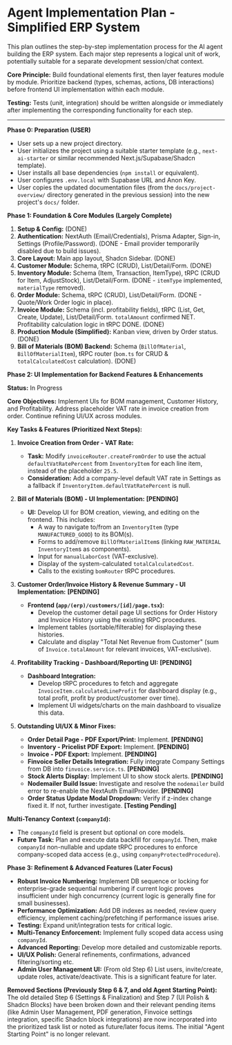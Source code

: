 # Agent Implementation Plan - Simplified ERP System

This plan outlines the step-by-step implementation process for the AI agent building the ERP system. Each major step represents a logical unit of work, potentially suitable for a separate development session/chat context.

**Core Principle:** Build foundational elements first, then layer features module by module. Prioritize backend (types, schemas, actions, DB interactions) before frontend UI implementation within each module.

**Testing:** Tests (unit, integration) should be written alongside or immediately after implementing the corresponding functionality for each step.

--- --- ---

**Phase 0: Preparation (USER)**

*   User sets up a new project directory.
*   User initializes the project using a suitable starter template (e.g., `next-ai-starter` or similar recommended Next.js/Supabase/Shadcn template).
*   User installs all base dependencies (`npm install` or equivalent).
*   User configures `.env.local` with Supabase URL and Anon Key.
*   User copies the updated documentation files (from the `docs/project-overview/` directory generated in the previous session) into the new project's `docs/` folder.

**Phase 1: Foundation & Core Modules (Largely Complete)**

1.  **Setup & Config:** (DONE)
2.  **Authentication:** NextAuth (Email/Credentials), Prisma Adapter, Sign-in, Settings (Profile/Password). (DONE - Email provider temporarily disabled due to build issues).
3.  **Core Layout:** Main app layout, Shadcn Sidebar. (DONE)
4.  **Customer Module:** Schema, tRPC (CRUD), List/Detail/Form. (DONE)
5.  **Inventory Module:** Schema (Item, Transaction, ItemType), tRPC (CRUD for Item, AdjustStock), List/Detail/Form. (DONE - `itemType` implemented, `materialType` removed).
6.  **Order Module:** Schema, tRPC (CRUD), List/Detail/Form. (DONE - Quote/Work Order logic in place).
7.  **Invoice Module:** Schema (incl. profitability fields), tRPC (List, Get, Create, Update), List/Detail/Form. `totalAmount` confirmed NET. Profitability calculation logic in tRPC DONE. (DONE)
8.  **Production Module (Simplified):** Kanban view, driven by Order status. (DONE)
9.  **Bill of Materials (BOM) Backend:** Schema (`BillOfMaterial`, `BillOfMaterialItem`), tRPC router (`bom.ts` for CRUD & `totalCalculatedCost` calculation). (DONE)

**Phase 2: UI Implementation for Backend Features & Enhancements**

**Status:** In Progress

**Core Objectives:** Implement UIs for BOM management, Customer History, and Profitability. Address placeholder VAT rate in invoice creation from order. Continue refining UI/UX across modules.

**Key Tasks & Features (Prioritized Next Steps):**

1.  **Invoice Creation from Order - VAT Rate:**
    *   **Task:** Modify `invoiceRouter.createFromOrder` to use the actual `defaultVatRatePercent` from `InventoryItem` for each line item, instead of the placeholder `25.5`.
    *   **Consideration:** Add a company-level default VAT rate in Settings as a fallback if `InventoryItem.defaultVatRatePercent` is null.

2.  **Bill of Materials (BOM) - UI Implementation:** **[PENDING]**
    *   **UI:** Develop UI for BOM creation, viewing, and editing on the frontend. This includes:
        *   A way to navigate to/from an `InventoryItem` (type `MANUFACTURED_GOOD`) to its BOM(s).
        *   Forms to add/remove `BillOfMaterialItem`s (linking `RAW_MATERIAL` `InventoryItem`s as components).
        *   Input for `manualLaborCost` (VAT-exclusive).
        *   Display of the system-calculated `totalCalculatedCost`.
        *   Calls to the existing `bomRouter` tRPC procedures.

3.  **Customer Order/Invoice History & Revenue Summary - UI Implementation:** **[PENDING]**
    *   **Frontend (`app/(erp)/customers/[id]/page.tsx`):**
        *   Develop the customer detail page UI sections for Order History and Invoice History using the existing tRPC procedures.
        *   Implement tables (sortable/filterable) for displaying these histories.
        *   Calculate and display "Total Net Revenue from Customer" (sum of `Invoice.totalAmount` for relevant invoices, VAT-exclusive).

4.  **Profitability Tracking - Dashboard/Reporting UI:** **[PENDING]**
    *   **Dashboard Integration:**
        *   Develop tRPC procedures to fetch and aggregate `InvoiceItem.calculatedLineProfit` for dashboard display (e.g., total profit, profit by product/customer over time).
        *   Implement UI widgets/charts on the main dashboard to visualize this data.

5.  **Outstanding UI/UX & Minor Fixes:**
    *   **Order Detail Page - PDF Export/Print:** Implement. **[PENDING]**
    *   **Inventory - Pricelist PDF Export:** Implement. **[PENDING]**
    *   **Invoice - PDF Export:** Implement. **[PENDING]**
    *   **Finvoice Seller Details Integration:** Fully integrate Company Settings from DB into `finvoice.service.ts`. **[PENDING]**
    *   **Stock Alerts Display:** Implement UI to show stock alerts. **[PENDING]**
    *   **Nodemailer Build Issue:** Investigate and resolve the `nodemailer` build error to re-enable the NextAuth EmailProvider. **[PENDING]**
    *   **Order Status Update Modal Dropdown:** Verify if z-index change fixed it. If not, further investigate. **[Testing Pending]**

**Multi-Tenancy Context (`companyId`):**
*   The `companyId` field is present but optional on core models.
*   **Future Task:** Plan and execute data backfill for `companyId`. Then, make `companyId` non-nullable and update tRPC procedures to enforce company-scoped data access (e.g., using `companyProtectedProcedure`).

**Phase 3: Refinement & Advanced Features (Later Focus)**

*   **Robust Invoice Numbering:** Implement DB sequence or locking for enterprise-grade sequential numbering if current logic proves insufficient under high concurrency (current logic is generally fine for small businesses).
*   **Performance Optimization:** Add DB indexes as needed, review query efficiency, implement caching/prefetching if performance issues arise.
*   **Testing:** Expand unit/integration tests for critical logic.
*   **Multi-Tenancy Enforcement:** Implement fully scoped data access using `companyId`.
*   **Advanced Reporting:** Develop more detailed and customizable reports.
*   **UI/UX Polish:** General refinements, confirmations, advanced filtering/sorting etc.
*   **Admin User Management UI:** (From old Step 6) List users, invite/create, update roles, activate/deactivate. This is a significant feature for later.

**Removed Sections (Previously Step 6 & 7, and old Agent Starting Point):** The old detailed Step 6 (Settings & Finalization) and Step 7 (UI Polish & Shadcn Blocks) have been broken down and their relevant pending items (like Admin User Management, PDF generation, Finvoice settings integration, specific Shadcn block integrations) are now incorporated into the prioritized task list or noted as future/later focus items. The initial "Agent Starting Point" is no longer relevant.
